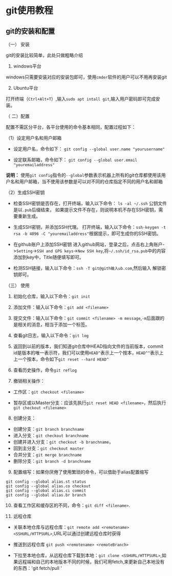 # git使用教程

## git的安装和配置
（一） 安装

git的安装比较简单，此处只做粗略介绍
 1. windows平台

  windows只需要安装对应的安装包即可，使用`cmder`软件的用户可以不用再安装git

 2. Ubuntu平台

 打开终端（`Ctrl+Alt+T`）,输入`sudo apt intall git`,输入用户密码即可完成安装。

（ 二）配置

配置不需区分平台，各平台使用的命令基本相同，配置过程如下：

（1）设定用户名和用户邮箱

- 设定用户名，命令如下：
`git config --global user.name "yourusername"`

- 设定联系邮箱，命令如下：
`git config --global user.email "youremailaddress"`

**说明：** 使用`git config`指令的`--global`参数表示机器上所有的git仓库都使用该用户名和用户邮箱，当不使用该参数是可以对不同的仓库指定不同的用户名和邮箱

（2）生成SSH密钥
  -  检查SSH密钥是否存在，打开终端，输入以下命令：
  `ls -al ~/.ssh`
  公钥文件是以`.pub`后缀结束，  如果提示文件不存在，则说明本机不存在SSH密钥，需要重新生成。

  - 生成SSH密钥，并添加SSH代理。
  打开终端，输入以下命令：`ssh-keygen -t rsa -b 4096 -C "youremailaddress"`根据提示，即可生成你的SSH密钥。

  - 在github账户上添加SSH密钥
  进入github网站，登录之后，点击右上角账户->`Setting`->`SSH and GPG keys`->`New SSH key`,将`~/.ssh/id_rsa.pub`中的内容添加到key中，Title随便填写即可。

  - 检测SSH链接，输入以下命令：`ssh -T git@gith输入ub.com`,然后输入 解锁密钥即可。

（三） 使用

1. 初始化仓库，输入以下命令：`git init`

2. 添加文件：输入以下命令：`git add <filename>`

3. 提交文件：输入以下命令：`git commit <filename> -m message`,`-m`后面跟的是相关的消息，相当于添加一个标签。

4. 查看git日志，输入以下命令：`git log`

5. 返回到以前的版本，我们知道git仓库中HEAD指向文件的当前版本，commit id是版本的唯一表示符，我们可以使用`HEAD^`表示上一个按本，`HEAD^^`表示上上一个按本，命令如下`git reset --hard HEAD^`

6. 查看历史操作，命令`git reflog`

7. 撤销相关操作：

  - 工作区：`git checkout <filename>`

  - 暂存区或以Master分支：应该先执行`git reset HEAD <filename>`，然后执行`git checkout <filename>`

8. 创建分支：

 - 创建分支：`git branch branchname`
 - 进入分支：`git checkout branchname`
 - 创建并进入分支：`git checkout -b branchname`，
 - 回到主分支：`git checkout master`
 - 合并分支：`git merge branchname`
 - 删除分支：`git branch -d branchname`



9.  配置缩写：如果你厌倦了使用繁琐的命令，可以借助于alias配置缩写
  ```git
  git config --global alias.st status
  git config --global alias.co checkout
  git config --global alias.ci commit
  git config --global alias.br branch
  ```

10. 查看工作区和缓存区的不同，命令：`git diff <filename>`.


11. 远程仓库

- 关联本地仓库与远程仓库：`git remote add <remotename> <SSHURL/HTTPSURL>`,URL可以通过创建远程仓库时获得

- 推送到远程仓库
  `git push <remotename> <remoteBranch>`

- 下拉至本地仓库，从远程仓库下载到本地：`git clone <SSHURL/HTTPSURL>`,如果远程端和自己的本地版本不同的时候，我们可用fetch,来更新自己本地没有的东西：'git fetch/pull <remotename> <remoteBranch>'
